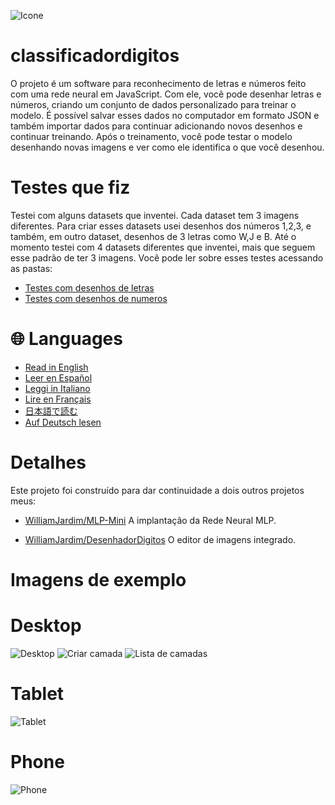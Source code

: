![Icone](./imagens/icone-400x400.png)

# classificadordigitos
O projeto é um software para reconhecimento de letras e números feito com uma rede neural em JavaScript. Com ele, você pode desenhar letras e números, criando um conjunto de dados personalizado para treinar o modelo. É possível salvar esses dados no computador em formato JSON e também importar dados para continuar adicionando novos desenhos e continuar treinando. Após o treinamento, você pode testar o modelo desenhando novas imagens e ver como ele identifica o que você desenhou.

# Testes que fiz
Testei com alguns datasets que inventei. Cada dataset tem 3 imagens diferentes. Para criar esses datasets usei desenhos dos números 1,2,3, e também, em outro dataset, desenhos de 3 letras como W,J e B. Até o momento testei com 4 datasets diferentes que inventei, mais que seguem esse padrão de ter 3 imagens.
Você pode ler sobre esses testes acessando as pastas:
 - [Testes com desenhos de letras](./testes%20com%20letras/) 
 - [Testes com desenhos de numeros](./testes%20com%20numeros/) 

# 🌐 Languages
 - [Read in English](./README-en.md)
 - [Leer en Español](./README-es.md)
 - [Leggi in Italiano](./README-it.md)
 - [Lire en Français](./README-fr.md)
 - [日本語で読む](./README-ja.md)
 - [Auf Deutsch lesen](./README-de.md)

# Detalhes
Este projeto foi construído para dar continuidade a dois outros projetos meus:

 - [WilliamJardim/MLP-Mini](https://github.com/WilliamJardim/MLP-mini) 
 A implantação da Rede Neural MLP.

 - [WilliamJardim/DesenhadorDigitos](https://github.com/WilliamJardim/desenhadordigitos)
 O editor de imagens integrado.

# Imagens de exemplo
# Desktop
![Desktop](./imagens/demos/demo-desktop.png)
![Criar camada](./imagens/demos/editor-camadas/criar-camada.png)
![Lista de camadas](./imagens/demos/editor-camadas/lista-camadas.png)

# Tablet
![Tablet](./imagens/demos/demo-tablet.png)

# Phone
![Phone](./imagens/demos/demo-phone.png)
